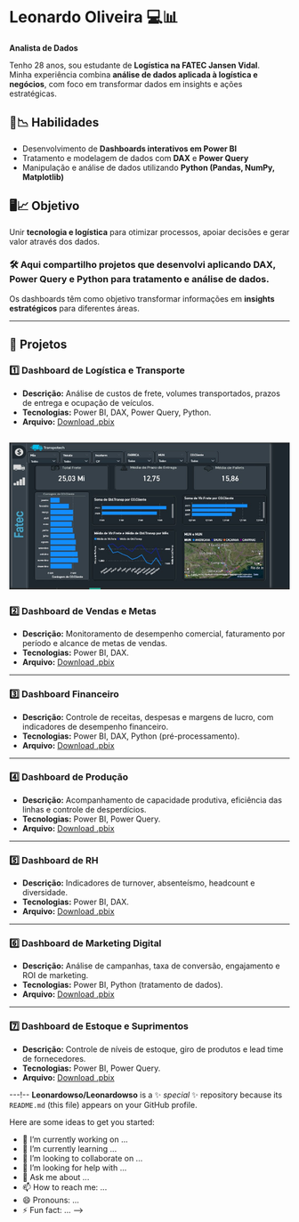 # Leonardo Oliveira 💻📊

**Analista de Dados**

Tenho 28 anos, sou estudante de **Logística na FATEC Jansen Vidal**.  
Minha experiência combina **análise de dados aplicada à logística e negócios**, com foco em transformar dados em insights e ações estratégicas.  

## 🎲📉 Habilidades  
- Desenvolvimento de **Dashboards interativos em Power BI**  
- Tratamento e modelagem de dados com **DAX** e **Power Query**  
- Manipulação e análise de dados utilizando **Python (Pandas, NumPy, Matplotlib)**  

## 🖥📈 Objetivo  
Unir **tecnologia e logística** para otimizar processos, apoiar decisões e gerar valor através dos dados.  




### 🛠 Aqui compartilho projetos que desenvolvi aplicando **DAX, Power Query e Python** para tratamento e análise de dados.  
Os dashboards têm como objetivo transformar informações em **insights estratégicos** para diferentes áreas.  

---

## 📂 Projetos  

### 1️⃣ Dashboard de Logística e Transporte  
- **Descrição:** Análise de custos de frete, volumes transportados, prazos de entrega e ocupação de veículos.  
- **Tecnologias:** Power BI, DAX, Power Query, Python.  
- **Arquivo:** [Download .pbix](https://github.com/Leonardowso/Portfolio_power_bi/blob/3d055afd4452188690a222c4cc77a0f0a5d21627/README.md)  

![image alt](https://github.com/Leonardowso/Portfolio_power_bi/blob/0c3f06f4b5c713e3712770977caa0ed6ad5e9adb/dash%20cervejaria%201.jpg)
---

### 2️⃣ Dashboard de Vendas e Metas  
- **Descrição:** Monitoramento de desempenho comercial, faturamento por período e alcance de metas de vendas.  
- **Tecnologias:** Power BI, DAX.  
- **Arquivo:** [Download .pbix](./dashboards/dashboard_vendas.pbix)  

---

### 3️⃣ Dashboard Financeiro  
- **Descrição:** Controle de receitas, despesas e margens de lucro, com indicadores de desempenho financeiro.  
- **Tecnologias:** Power BI, DAX, Python (pré-processamento).  
- **Arquivo:** [Download .pbix](./dashboards/dashboard_financeiro.pbix)  

---

### 4️⃣ Dashboard de Produção  
- **Descrição:** Acompanhamento de capacidade produtiva, eficiência das linhas e controle de desperdícios.  
- **Tecnologias:** Power BI, Power Query.  
- **Arquivo:** [Download .pbix](./dashboards/dashboard_producao.pbix)  

---

### 5️⃣ Dashboard de RH  
- **Descrição:** Indicadores de turnover, absenteísmo, headcount e diversidade.  
- **Tecnologias:** Power BI, DAX.  
- **Arquivo:** [Download .pbix](./dashboards/dashboard_rh.pbix)  

---

### 6️⃣ Dashboard de Marketing Digital  
- **Descrição:** Análise de campanhas, taxa de conversão, engajamento e ROI de marketing.  
- **Tecnologias:** Power BI, Python (tratamento de dados).  
- **Arquivo:** [Download .pbix](./dashboards/dashboard_marketing.pbix)  

---

### 7️⃣ Dashboard de Estoque e Suprimentos  
- **Descrição:** Controle de níveis de estoque, giro de produtos e lead time de fornecedores.  
- **Tecnologias:** Power BI, Power Query.  
- **Arquivo:** [Download .pbix](./dashboards/dashboard_estoque.pbix)  

---!--
**Leonardowso/Leonardowso** is a ✨ _special_ ✨ repository because its `README.md` (this file) appears on your GitHub profile.

Here are some ideas to get you started:

- 🔭 I’m currently working on ...
- 🌱 I’m currently learning ...
- 👯 I’m looking to collaborate on ...
- 🤔 I’m looking for help with ...
- 💬 Ask me about ...
- 📫 How to reach me: ...
- 😄 Pronouns: ...
- ⚡ Fun fact: ...
-->
